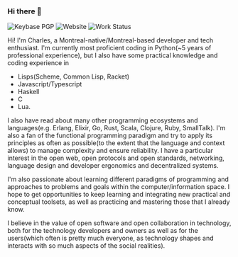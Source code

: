 ### Hi there 👋
![Keybase PGP](https://img.shields.io/keybase/pgp/drpyser)
![Website](https://img.shields.io/website?down_message=Down%20and%20low%20%3A%28&up_message=Up%20and%20Running%21&url=https%3A%2F%2Fwww.charleslanglois.dev)
![Work Status](https://img.shields.io/badge/WorkStatus-Employed-green)

Hi! I'm Charles, a Montreal-native/Montreal-based developer and tech enthusiast.
I'm currently most proficient coding in Python(~5 years of professional experience), but I also have some practical knowledge and coding experience in 
* Lisps(Scheme, Common Lisp, Racket)
* Javascript/Typescript
* Haskell
* C
* Lua.

I also have read about many other programming ecosystems and languages(e.g. Erlang, Elixir, Go, Rust, Scala, Clojure, Ruby, SmallTalk).
I'm also a fan of the functional programming paradigm and try to apply its principles as often as possible(to the extent that the language and context allows) to manage complexity and ensure reliability.
I have a particular interest in the open web, open protocols and open standards, networking, language design and developer ergonomics and decentralized systems.

I'm also passionate about learning different paradigms of programming and approaches to problems and goals within the computer/information space.
I hope to get opportunities to keep learning and integrating new practical and conceptual toolsets, as well as practicing and mastering those that I already know.

I believe in the value of open software and open collaboration in technology, both for the technology developers and owners as well as for the users(which often is pretty much everyone, as technology shapes and interacts with so much aspects of the social realities).

<!--
**DrPyser/DrPyser** is a ✨ _special_ ✨ repository because its `README.md` (this file) appears on your GitHub profile.

Here are some ideas to get you started:

- 🔭 I’m currently working on ...
- 🌱 I’m currently learning ...
- 👯 I’m looking to collaborate on ...
- 🤔 I’m looking for help with ...
- 💬 Ask me about ...
- 📫 How to reach me: ...
- 😄 Pronouns: ...
- ⚡ Fun fact: ...
-->
